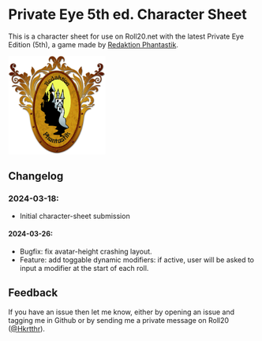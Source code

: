 # Private Eye 5th ed. Character Sheet

This is a character sheet for use on Roll20.net with the latest Private Eye Edition (5th), a game made by
[Redaktion Phantastik](https://www.redaktion-phantastik.de/).

<img src="images/redaktion-phantastik-logo.png" height="200"/>

## Changelog

### 2024-03-18:
- Initial character-sheet submission
#### 2024-03-26:
- Bugfix: fix avatar-height crashing layout.
- Feature: add toggable dynamic modifiers: if active, user will be asked to input a modifier at the start of each roll.

## Feedback
If you have an issue then let me know, either by opening an issue and tagging me in Github or by sending me a
private message on Roll20 ([@Hkrtthr](https://app.roll20.net/users/12649430/hrkrtthr)).